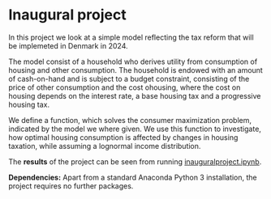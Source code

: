# Inaugural project

In this project we look at a simple model reflecting the tax reform that will be implemeted in Denmark in 2024. 

The model consist of a household who derives utility from consumption of housing and other consumption. The household is endowed with an amount of cash-on-hand and is subject to a budget constraint, consisting of the price of other consumption and the cost ohousing, where the cost on housing depends on the interest rate, a base housing tax and a progressive housing tax. 

We define a function, which solves the consumer maximization problem, indicated by the model we where given. We use this function to investigate, how optimal housing consumption is affected by changes in housing taxation, while assuming a lognormal income distribution.

The **results** of the project can be seen from running [inauguralproject.ipynb](inauguralproject.ipynb).

**Dependencies:** Apart from a standard Anaconda Python 3 installation, the project requires no further packages.


